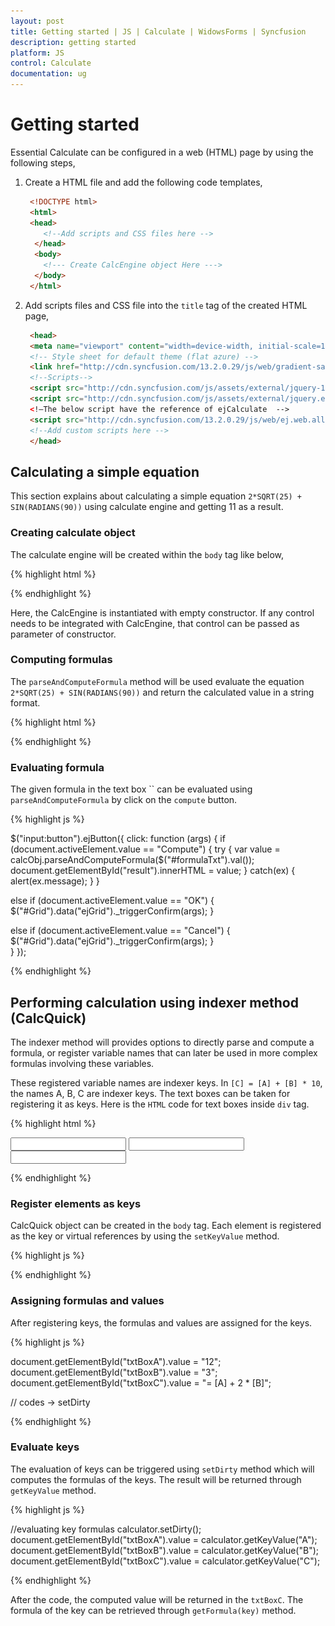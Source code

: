 ```yaml
---
layout: post
title: Getting started | JS | Calculate | WidowsForms | Syncfusion
description: getting started 
platform: JS
control: Calculate
documentation: ug
---
```


# Getting started 

Essential Calculate can be configured in a web (HTML) page by using the following steps,

1. Create a HTML file and add the following code templates,

   ~~~ html 
    <!DOCTYPE html>
    <html>
    <head>
       <!--Add scripts and CSS files here -->
     </head>
     <body>
       <!--- Create CalcEngine object Here --->
     </body>
    </html>
   ~~~


2. Add scripts files and CSS file into the `title` tag of the created HTML page,

   ~~~ html
    <head>
    <meta name="viewport" content="width=device-width, initial-scale=1.0" charset="utf-8" />
    <!-- Style sheet for default theme (flat azure) -->
    <link href="http://cdn.syncfusion.com/13.2.0.29/js/web/gradient-saffron-dark/ej.web.all.min.css" rel="stylesheet" />
    <!--Scripts-->
    <script src="http://cdn.syncfusion.com/js/assets/external/jquery-1.10.2.min.js"></script>
    <script src="http://cdn.syncfusion.com/js/assets/external/jquery.easing.1.3.min.js"></script>
    <!—The below script have the reference of ejCalculate  -->
    <script src="http://cdn.syncfusion.com/13.2.0.29/js/web/ej.web.all.min.js"></script>
    <!--Add custom scripts here -->
    </head>
   ~~~


## Calculating a simple equation

This section explains about calculating a simple equation `2*SQRT(25) + SIN(RADIANS(90))` using calculate engine and getting 11 as a result.



### Creating calculate object

The calculate engine will be created within the `body` tag like below,

{% highlight html %}

<body>

<script type="text/javascript">
   <!--- Create CalcEngine object Here --->
var calcObj = new CalcEngine();
   <!--- compute formula code --->
</script>
 </body>

{% endhighlight %}

Here, the CalcEngine is instantiated with empty constructor. If any control needs to be integrated with CalcEngine, that control can be passed as parameter of constructor. 



### Computing formulas

The `parseAndComputeFormula` method will be used evaluate the equation `2*SQRT(25) + SIN(RADIANS(90))` and return the calculated value in a string format.

{% highlight html %}

<body>
<script type="text/javascript">
   <!--- code after CalcEngine object --->
var result= calcObj.parseAndComputeFormula("2*SQRT(25)+SIN(RADIANS(90))); 
 </body>

{% endhighlight %}

## Performing calculation with sheet

Any grid can be registered as a worksheet. When an equation have cell references `=SUM(A1:A8)` as a part, the source grid can be integrated into `CalcEngine` and registered as worksheet. 

![](Getting-Started-images/Getting-Started_img1.png)

The `HTML` codes templates and scripts which is described above can be used before registering the grid. After that, the needed text boxes and labels are coded with the `Body` tag.

{% highlight html %}

<div class="row">

<!--- text box for entering formula --->
<div class="tdcls">
      <input id="formulaTxt" class="e-ejinputtext" type="text" value="" />
    </div>
</div>
<!--- compute button --->
<div class="row">
    <div class="col-md-3">
        <input type="button" value="Compute" />
    </div>
</div>
<!--- for result --->
<div class="row" id="result">
    <div class="tempcalcBox">
    </div>
</div>

{% endhighlight %}

The classes defined in the `div` tag are `css` style. Those code are as follows,

{% highlight css %}

<style type="text/css" class="cssStyles">   

        .calcBox
        {
            margin-left: 5px;
            margin-top: 5px;
            height : auto;
        }

         .tempcalcBox
        {
            margin-left: 5px;
            margin-top: 5px;
            height : 10px;
        }

         .formulaTxt
         {
             width: 100%;
         }

        .tdcls {
            width: 100%;
        }
</style>

{% endhighlight %}

Then, the data for the grid can be populated for using it as cell references while using formulas. 

And, the grid will be configured with `dataSource`.

{% highlight js %}

<script type="text/javascript">

        $(function () {

        var griddata = [{ sno: 1, a: 6, b: 58, c: 35, d: 0.01, e: "7/18/2011 7:45:05 AM", f: 7500, g:-120000 },
        { sno: 2, a: 10, b: 11, c: 25, d: 6, e: 1, f: 4, g:39000 },
        { sno: 3, a: 0.5, b: 10, c: 23, d: 4, e: 4, f: 3.5, g:30000 },
        { sno: 4, a: 0.75, b: 45.35, c: 47.65, d: 0.06, e: 8, f: 1.2, g:21000 },
        { sno: 5, a: 0.05, b: 17.56, c: 18.44, d: 10, e: 20, f: 0.908789, g:37000 },
        { sno: 6, a: 2.5, b: 16.09, c: 16.91, d: -200, e: 10, f: 40, g:46000 },
        { sno: 7, a: 50, b: 2400, c: 15.20, d: -500, e: 3, f: 1.5, g:0.1 },
        { sno: 8, a: 0.09, b: 300, c: 6, d: 0.068094, e: 8000, f: 10, g:0.12 },
        { sno: 9, a: 30, b: 10, c: 4, d: 0.01, e: "FLUId:FLOW", f: 2, g:42 },
        { sno: 10, a: 125000, b: "STREET", c: -200, d: 2, e: "$1000", f: 2000, g:122}]

var element = $("#Grid");
element.ejGrid({
   dataSource: griddata,
   editSettings:{allowEditing: true, 
        allowAdding: true, 
editMode: ej.Grid.EditMode.Batch,
},
columns: [
 { field: "sno", headerText: "sno", isPrimaryKey: true, visible: false },
 { field: "a", headerText: "A", type: "string" },
 { field: "b", headerText: "B", type: "string" },
 { field: "c", headerText: "C", type: "string" },
 { field: "d", headerText: "D", type: "string" },
 { field: "e", headerText: "E", type: "string" },
 { field: "f", headerText: "F", type: "string" },
 { field: "g", headerText: "G", type: "string" }
        ],
toolbarSettings: { showToolbar: true, 
              toolbarItems: ['update', 'cancel'] },
            });

{% endhighlight %}


### Registering a grid

A grid can be integrated into `CalcEngine` by passing it through constructor. Similarly, the grid can be registered as a worksheet for identifying the cell references. 

{% highlight html %}

<body>
<script type="text/javascript">
   <!--- Create CalcEngine object Here --->
var calcObj = new CalcEngine($("#Grid"));
calcObj.setUseDependencies(true);
calcObj.registerGridAsSheet("Sheet1", $("#Grid"), "0");
calcObj.cell = "G10";

calcObj.addNamedRange("SUMRANGE", "Sheet1!$B$1:$B$3")

calcObj.addNamedRange("FIRSTCELL", "Sheet1!A1")
<!--- other codes --->
 </body>

{% endhighlight %}

Here the dependencies can be enabled by setting `UseDependencies` property to true. Also, named ranges can be added to simplify the formula.

### Transfer the grid data to cell references

The methods `SetValueRowCol` and `GetValueRowCol` act as intermediate to transfer the data between CalcEngine and the Grid. These code can be written after sheet has been registered into CalcEngine.

{% highlight js %}

<script type="text/javascript">
<!--- other codes --->
calcObj.getValueRowCol = function (sheetID,row, col) {
            var girdData = $("#Grid").data("ejGrid");
            var rowData = $("#Grid").data("ejGrid").model.dataSource[Number(row) - 1];
            if (girdData.batchChanges.changed.length > 0) {
                for (var i in girdData.batchChanges.changed) {
                    if (girdData.batchChanges.changed[i].sno == rowData.sno) {
                        rowData = girdData.batchChanges.changed[i];
                        break;
                    }
                }
            }
            var data = "";
            switch (col) {
                case 1:
                    data = rowData.a;
                    break;
                case 2:
                    data = rowData.b;
                    break;
                case 3:
                    data = rowData.c;
                    break;
                case 4:
                    data = rowData.d;
                    break;
                case 5:
                    data = rowData.e;
                    break;
                case 6:
                    data = rowData.f;
                    break;
                case 7:
                    data = rowData.g;
                    break;
                default:
                    data = "";
                    break;
            }
            return data;
        }

{% endhighlight %}

Here is the code for ‘setValueRowCol`,

{% highlight js%}

calcObj.setValueRowCol = function (sheetID, value, row, col) {
            //var rowData = grid.model.currentViewData[Number(row) - 1];
            var rowData = $("#Grid").data("ejGrid").model.dataSource[Number(row) - 1];
            var data = "";
            switch (col) {
                case 1:
                    rowData.a = value;
                    break;
                case 2:
                    rowData.b = value;
                    break;
                case 3:
                    rowData.c = value;
                    break;
                case 4:
                    rowData.d = value;
                    break;
                case 5:
                    rowData.e = value;
                    break;
                case 6:
                    rowData.f = value;
                    break;
                case 7:
                    rowData.g = value;
                    break;
                default:
                    break;
            }
        }

</script>

{% endhighlight %}

### Evaluating formula

The given formula in the text box `` can be evaluated using `parseAndComputeFormula` by click on the `compute` button.

{% highlight js %}

$("input:button").ejButton({
click: function (args) {
if (document.activeElement.value == "Compute") {
try
{
    var value = calcObj.parseAndComputeFormula($("#formulaTxt").val());     document.getElementById("result").innerHTML = value;
}
catch(ex)
{
	alert(ex.message);
}
}
<!--- grid’s Ok icon code --->
else if (document.activeElement.value == "OK") {
$("#Grid").data("ejGrid")._triggerConfirm(args);
}
<!--- grids’s Cancel icon code --->                 
else if (document.activeElement.value == "Cancel") {  $("#Grid").data("ejGrid")._triggerConfirm(args);  }               
}
});

{% endhighlight %}

## Performing calculation using indexer method (CalcQuick)

The indexer method will provides options to directly parse and compute a formula, or register variable names that can later be used in more complex formulas involving these variables.



These registered variable names are indexer keys. In `[C] = [A] + [B] * 10`, the names A, B, C are indexer keys. The text boxes can be taken for registering it as keys. Here is the `HTML` code for text boxes inside `div` tag.

{% highlight html %}

<div>

 <input type="text" id="txtBoxA" />
 
 <input type="text" id="txtBoxB" />
 
 <input type="text" id="txtBoxC" />

</div>

{% endhighlight %}

### Register elements as keys

CalcQuick object can be created in the `body` tag. Each element is registered as the key or virtual references by using the `setKeyValue` method.


{% highlight js %}

<script type="text/javascript">

 // … other codes
 var calculator = new CalcQuick();
 calculator.setKeyValue("A", document.getElementById("txtBoxA").value);
 calculator.setKeyValue("B", document.getElementById("txtBoxB").value);
 calculator.setKeyValue("C", document.getElementById("txtBoxC").value);

// .. other codes.

</script>

{% endhighlight %}

### Assigning formulas and values

After registering keys, the formulas and values are assigned for the keys.

{% highlight js %}

document.getElementById("txtBoxA").value = "12"; 
document.getElementById("txtBoxB").value = "3"; 
document.getElementById("txtBoxC").value = "= [A] + 2 * [B]"; 

// codes -> setDirty

{% endhighlight %}

### Evaluate keys

The evaluation of keys can be triggered using `setDirty` method which will computes the formulas of the keys. The result will be returned through `getKeyValue` method.

{% highlight js %}

//evaluating key formulas
calculator.setDirty(); 
document.getElementById("txtBoxA").value = calculator.getKeyValue("A"); 
document.getElementById("txtBoxB").value = calculator.getKeyValue("B"); 
document.getElementById("txtBoxC").value = calculator.getKeyValue("C");

{% endhighlight %}



After the code, the computed value will be returned in the `txtBoxC`. The formula of the key can be retrieved through `getFormula(key)` method.

